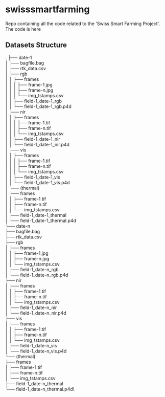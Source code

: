 # swisssmartfarming

Repo containing all the code related to the 'Swiss Smart Farming Project'.
The code is here

## Datasets Structure
.
├── date-1\
│   ├── bagfile.bag\
│   ├── rtk_data.csv\
│   ├── rgb\
│   │   ├── frames\
│   │   │   ├── frame-1.jpg\
│   │   │   ├── frame-n.jpg\
│   │   │   └── img_tstamps.csv\
│   │   ├── field-1_date-1_rgb\
│   │   └── field-1_date-1_rgb.p4d\
│   ├── nir\
│   │   ├── frames\
│   │   │   ├── frame-1.tif\
│   │   │   ├── frame-n.tif\
│   │   │   └── img_tstamps.csv\
│   │   ├── field-1_date-1_nir\
│   │   └── field-1_date-1_nir.p4d\
│   ├── vis\
│   │   ├── frames\
│   │   │   ├── frame-1.tif\
│   │   │   ├── frame-n.tif\
│   │   │   └── img_tstamps.csv\
│   │   ├── field-1_date-1_vis\
│   │   └── field-1_date-1_vis.p4d\
│   └── (thermal)\
│       ├── frames\
│       │   ├── frame-1.tif\
│       │   ├── frame-n.tif\
│       │   └── img_tstamps.csv\
│       ├── field-1_date-1_thermal\
│       └── field-1_date-1_thermal.p4d\
└── date-n\
    ├── bagfile.bag\
    ├── rtk_data.csv\
    ├── rgb\
    │   ├── frames\
    │   │   ├── frame-1.jpg\
    │   │   ├── frame-n.jpg\
    │   │   └── img_tstamps.csv\
    │   ├── field-1_date-n_rgb\
    │   └── field-1_date-n_rgb.p4d\
    ├── nir\
    │   ├── frames\
    │   │   ├── frame-1.tif\
    │   │   ├── frame-n.tif\
    │   │   └── img_tstamps.csv\
    │   ├── field-1_date-n_nir\
    │   └── field-1_date-n_nir.p4d\
    ├── vis\
    │   ├── frames\
    │   │   ├── frame-1.tif\
    │   │   ├── frame-n.tif\
    │   │   └── img_tstamps.csv\
    │   ├── field-1_date-n_vis\
    │   └── field-1_date-n_vis.p4d\
    └── (thermal)\
        ├── frames\
        │   ├── frame-1.tif\
        │   ├── frame-n.tif\
        │   └── img_tstamps.csv\
        ├── field-1_date-n_thermal\
        └── field-1_date-n_thermal.p4d\
